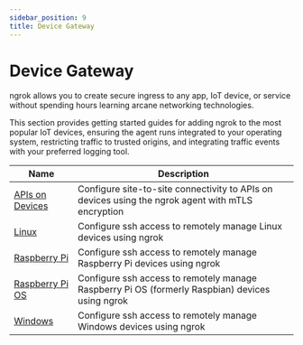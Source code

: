 ```yaml
---
sidebar_position: 9
title: Device Gateway
---
```


# Device Gateway
ngrok allows you to create secure ingress to any app, IoT device, or service without spending hours learning arcane networking technologies.

This section provides getting started guides for adding ngrok to the most popular IoT devices, ensuring the agent runs integrated to your operating system, restricting traffic to trusted origins, and integrating traffic events with your preferred logging tool.

| Name                                                | Description                                                                          |
| --------------------------------------------------- | ------------------------------------------------------------------------------------ |
| [APIs on Devices](/guides/device-gateway/agent)     | Configure site-to-site connectivity to APIs on devices using the ngrok agent with mTLS encryption |
| [Linux](/guides/device-gateway/linux)               | Configure ssh access to remotely manage Linux devices using ngrok                               |
| [Raspberry Pi](/guides/device-gateway/raspberry-pi) | Configure ssh access to remotely manage Raspberry Pi devices using ngrok                        |
| [Raspberry Pi OS](/guides/device-gateway/raspbian)  | Configure ssh access to remotely manage Raspberry Pi OS (formerly Raspbian) devices using ngrok |
| [Windows](/guides/device-gateway/windows)           | Configure ssh access to remotely manage Windows devices using ngrok                             |
